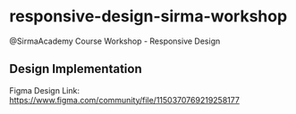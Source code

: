 # responsive-design-sirma-workshop
@SirmaAcademy Course Workshop - Responsive Design

## Design Implementation
Figma Design Link: https://www.figma.com/community/file/1150370769219258177
